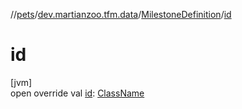 //[pets](../../../index.md)/[dev.martianzoo.tfm.data](../index.md)/[MilestoneDefinition](index.md)/[id](id.md)

# id

[jvm]\
open override val [id](id.md): [ClassName](../../dev.martianzoo.tfm.pets.ast/-class-name/index.md)
